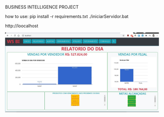 BUSINESS INTELLIGENCE PROJECT

how to use:
pip install -r requirements.txt
./iniciarServidor.bat

http://loocalhost

![system](https://raw.githubusercontent.com/WalterSilva5/WS-BI/master/sistema.jpg)